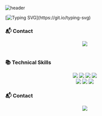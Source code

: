 ![header](https://capsule-render.vercel.app/api?type=waving&color=6994CDEE&text=&animation=twinkling&height=80)

[![Typing SVG](https://readme-typing-svg.demolab.com?font=Alkatra&weight=500&size=45&duration=4000&pause=8&color=6994CDEE&center=false&vCenter=false&multiline=true&repeat=true&width=1000&height=100&lines=Welcome%20to%20MinGue's%20GitHub!)](https://git.io/typing-svg)
### 📬 Contact

<div align=center>
  <a href="https://velog.io/@skkumin" target="_blank">
    <img src="https://img.shields.io/badge/velog-20C997?style=for-the-badge&logo=velog&logoColor=white"/>
  </a>
</div><br>


### 📚 Technical Skills

<div align=center> 
  <img src="https://img.shields.io/badge/python-3776AB?style=for-the-badge&logo=python&logoColor=white">
  <img src="https://img.shields.io/badge/pytorch-EE4C2C?style=for-the-badge&logo=pytorch&logoColor=white">
  <img src="https://img.shields.io/badge/tensorflow-FF6F00?style=for-the-badge&logo=tensorflow&logoColor=white">
  <img src="https://img.shields.io/badge/keras-D00000?style=for-the-badge&logo=keras&logoColor=white">
  <br>

  <img src="https://img.shields.io/badge/streamlit-FF4B4B?style=for-the-badge&logo=streamlit&logoColor=white"> 
  <img src="https://img.shields.io/badge/plotly-3F4F75?style=for-the-badge&logo=plotly&logoColor=black"> 
  <img src="https://img.shields.io/badge/fastapi-009688?style=for-the-badge&logo=fastapi&logoColor=white">
  <br>
</div>

### 📬 Contact

<div align=center>
  <a href="https://velog.io/@skkumin" target="_blank"><img src="https://img.shields.io/badge/velog-20C997?style=for-the-badge&logo=velog&logoColor=white"/></a>

</div>

<!--
**skkumin/skkumin** is a ✨ _special_ ✨ repository because its `README.md` (this file) appears on your GitHub profile.

Here are some ideas to get you started:

- 🔭 I’m currently working on ...
- 🌱 I’m currently learning ...
- 👯 I’m looking to collaborate on ...
- 🤔 I’m looking for help with ...
- 💬 Ask me about ...
- 📫 How to reach me: ...
- 😄 Pronouns: ...
- ⚡ Fun fact: ...
-->

<!-- [![Solved.ac](http://mazassumnida.wtf/api/v2/generate_badge?boj=dlwlgh1254)](https://solved.ac/dlwlgh1254) -->

